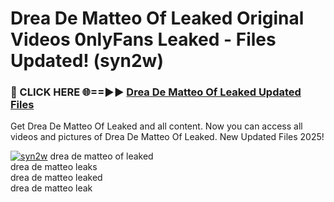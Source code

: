 # Drea De Matteo Of Leaked Original Videos 0nlyFans Leaked - Files Updated! (syn2w)

<h3>🔴 CLICK HERE 🌐==►► <a href="https://tinyurl.com/2wckxsce" rel="nofollow">Drea De Matteo Of Leaked Updated Files</a></h3>

Get Drea De Matteo Of Leaked and all content. Now you can access all videos and pictures of Drea De Matteo Of Leaked. New Updated Files 2025!

[![syn2w](https://i.imgur.com/AFduVYN.gif)](https://tinyurl.com/2wckxsce)
drea de matteo of leaked<br>
drea de matteo leaks<br>
drea de matteo leaked<br>
drea de matteo leak